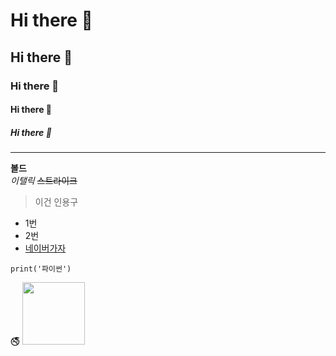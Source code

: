 # Hi there 👋
## Hi there 👋
### Hi there 👋
#### Hi there 👋
##### Hi there 👋

----
**볼드** <br>
*이탤릭*
~~스트라이크~~

> 이건 인용구

- 1번
- 2번
- [네이버가자](https://www.naver.com)

```
print('파이썬')
```

🚭
<image src='images/photo.jpg' width=100 height=100>
